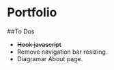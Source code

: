 # Portfolio

##To Dos

<ul>
	<li><del>Hook javascript</del></li>
	<li>Remove navigation bar resizing.</li>
	<li>Diagramar About page.</li>
</ul>
